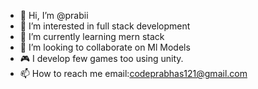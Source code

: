 - 👋 Hi, I’m @prabii
- 👀 I’m interested in full stack development
- 🌱 I’m currently learning mern stack
- 💞️ I’m looking to collaborate on Ml Models
- 🎮 I develop few games too using unity.
- 📫 How to reach me email:codeprabhas121@gmail.com


<!---
prabii/prabii is a ✨ special ✨ repository because its `README.md` (this file) appears on your GitHub profile.
You can click the Preview link to take a look at your changes.
--->
